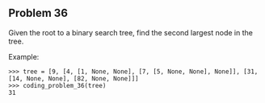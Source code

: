 ## Problem 36

Given the root to a binary search tree, find the second largest node in the tree.

Example:

    >>> tree = [9, [4, [1, None, None], [7, [5, None, None], None]], [31, [14, None, None], [82, None, None]]]
    >>> coding_problem_36(tree)
    31
